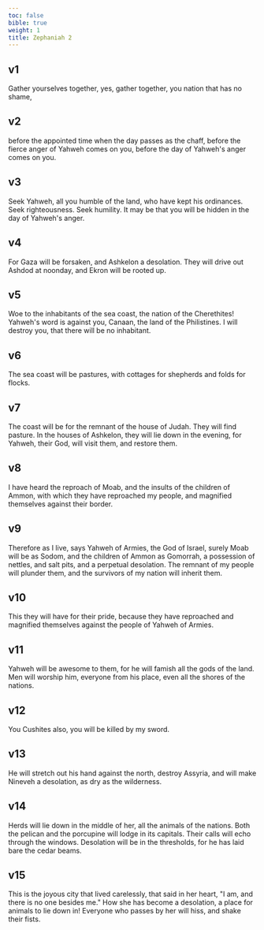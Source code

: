 ```yaml
---
toc: false
bible: true
weight: 1
title: Zephaniah 2
---
```




## v1 
Gather yourselves together, yes, gather together, you nation that has no shame, 

## v2 
before the appointed time when the day passes as the chaff, before the fierce anger of Yahweh comes on you, before the day of Yahweh's anger comes on you. 

## v3 
Seek Yahweh, all you humble of the land, who have kept his ordinances. Seek righteousness. Seek humility. It may be that you will be hidden in the day of Yahweh's anger. 

## v4 
For Gaza will be forsaken, and Ashkelon a desolation. They will drive out Ashdod at noonday, and Ekron will be rooted up. 

## v5 
Woe to the inhabitants of the sea coast, the nation of the Cherethites! Yahweh's word is against you, Canaan, the land of the Philistines. I will destroy you, that there will be no inhabitant. 

## v6 
The sea coast will be pastures, with cottages for shepherds and folds for flocks. 

## v7 
The coast will be for the remnant of the house of Judah. They will find pasture. In the houses of Ashkelon, they will lie down in the evening, for Yahweh, their God, will visit them, and restore them. 

## v8 
I have heard the reproach of Moab, and the insults of the children of Ammon, with which they have reproached my people, and magnified themselves against their border. 

## v9 
Therefore as I live, says Yahweh of Armies, the God of Israel, surely Moab will be as Sodom, and the children of Ammon as Gomorrah, a possession of nettles, and salt pits, and a perpetual desolation. The remnant of my people will plunder them, and the survivors of my nation will inherit them. 

## v10 
This they will have for their pride, because they have reproached and magnified themselves against the people of Yahweh of Armies. 

## v11 
Yahweh will be awesome to them, for he will famish all the gods of the land. Men will worship him, everyone from his place, even all the shores of the nations. 

## v12 
You Cushites also, you will be killed by my sword. 

## v13 
He will stretch out his hand against the north, destroy Assyria, and will make Nineveh a desolation, as dry as the wilderness. 

## v14 
Herds will lie down in the middle of her, all the animals of the nations. Both the pelican and the porcupine will lodge in its capitals. Their calls will echo through the windows. Desolation will be in the thresholds, for he has laid bare the cedar beams. 

## v15 
This is the joyous city that lived carelessly, that said in her heart, "I am, and there is no one besides me." How she has become a desolation, a place for animals to lie down in! Everyone who passes by her will hiss, and shake their fists.
